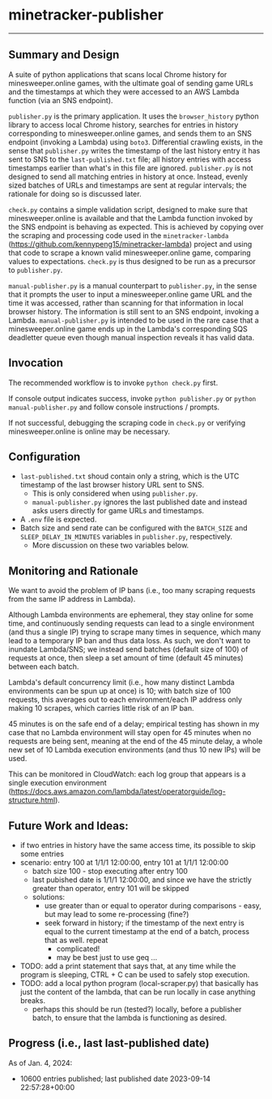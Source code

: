 # minetracker-publisher
---

## Summary and Design
A suite of python applications that scans local Chrome history for minesweeper.online games,
with the ultimate goal of sending game URLs and the timestamps at which they were accessed to an 
AWS Lambda function (via an SNS endpoint).

`publisher.py` is the primary application. It uses the `browser_history` python library to access local Chrome history,
searches for entries in history corresponding to minesweeper.online games, and sends them to an SNS endpoint (invoking a Lambda) using `boto3`.
Differential crawling exists, in the sense that `publisher.py` writes the timestamp of the last history entry it has sent
to SNS to the `last-published.txt` file; all history entries with access timestamps earlier than what's in this file are ignored.
`publisher.py` is not designed to send all matching entries in history at once. Instead, evenly sized batches of URLs and timestamps
are sent at regular intervals; the rationale for doing so is discussed later.

`check.py` contains a simple validation script, designed to make sure that minesweeper.online is available and that 
the Lambda function invoked by the SNS endpoint is behaving as expected. 
This is achieved by copying over the scraping and processing code used in the `minetracker-lambda` (https://github.com/kennypeng15/minetracker-lambda) project and using that code to
scrape a known valid minesweeper.online game, comparing values to expectations.
`check.py` is thus designed to be run as a precursor to `publisher.py`.

`manual-publisher.py` is a manual counterpart to `publisher.py`, in the sense that it prompts the user to input
a minesweeper.online game URL and the time it was accessed, rather than scanning for that information in local browser history.
The information is still sent to an SNS endpoint, invoking a Lambda.
`manual-publisher.py` is intended to be used in the rare case that a minesweeper.online game ends up in the Lambda's
corresponding SQS deadletter queue even though manual inspection reveals it has valid data.


## Invocation
The recommended workflow is to invoke `python check.py` first.

If console output indicates success, invoke `python publisher.py` or `python manual-publisher.py` and 
follow console instructions / prompts.

If not successful, debugging the scraping code in `check.py` or verifying minesweeper.online is online may be necessary.


## Configuration
- `last-published.txt` shoud contain only a string, which is the UTC timestamp of the last browser history URL sent to SNS.
    - This is only considered when using `publisher.py`.
    - `manual-publisher.py` ignores the last published date and instead asks users directly for game URLs and timestamps.
- A `.env` file is expected.
- Batch size and send rate can be configured with the `BATCH_SIZE` and `SLEEP_DELAY_IN_MINUTES` variables in `publisher.py`, respectively.
    - More discussion on these two variables below.

## Monitoring and Rationale
We want to avoid the problem of IP bans (i.e., too many scraping requests from the same IP address in Lambda).

Although Lambda environments are ephemeral, they stay online for some time, and continuously sending requests can lead to 
a single environment (and thus a single IP) trying to scrape many times in sequence, which many lead to a temporary IP ban and thus data loss.
As such, we don't want to inundate Lambda/SNS; we instead send batches (default size of 100) of requests at once, then sleep a set amount of time
(default 45 minutes) between each batch.

Lambda's default concurrency limit (i.e., how many distinct Lambda environments can be spun up at once) is 10; with batch size of 100 requests,
this averages out to each environment/each IP address only making 10 scrapes, which carries little risk of an IP ban.

45 minutes is on the safe end of a delay; empirical testing has shown in my case that no Lambda environment will stay open for 45 minutes
when no requests are being sent, meaning at the end of the 45 minute delay, a whole new set of 10 Lambda execution environments (and thus 10 new IPs)
will be used.

This can be monitored in CloudWatch: each log group that appears is a single execution environment
(https://docs.aws.amazon.com/lambda/latest/operatorguide/log-structure.html).


## Future Work and Ideas:
- if two entries in history have the same access time, its possible to skip some entries
- scenario: entry 100 at 1/1/1 12:00:00, entry 101 at 1/1/1 12:00:00
    - batch size 100 - stop executing after entry 100
    - last pubished date is 1/1/1 12:00:00, and since we have the strictly greater than operator, entry 101 will be skipped
    - solutions:
        - use greater than or equal to operator during comparisons - easy, but may lead to some re-processing (fine?)
        - seek forward in history; if the timestamp of the next entry is equal to the current timestamp at the end of a batch, process that as well. repeat
            - complicated!
            - may be best just to use geq ...
- TODO: add a print statement that says that, at any time while the program is sleeping, CTRL + C can be used to safely stop execution.
- TODO: add a local python program (local-scraper.py) that basically has just the content of the lambda, that can be run locally in case anything breaks.
    - perhaps this should be run (tested?) locally, before a publisher batch, to ensure that the lambda is functioning as desired.

## Progress (i.e., last last-published date)
As of Jan. 4, 2024:
- 10600 entries published; last published date 2023-09-14 22:57:28+00:00